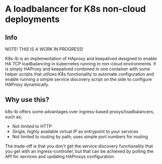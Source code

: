 # A loadbalancer for K8s non-cloud deployments

## Info

NOTE! THIS IS A WORK IN PROGRESS!

K8s-lb is an implementation of HAproxy and keepalived designed to enable HA TCP loadbalancing in kubernetes running in non-cloud environments.
It is simply HAProxy and keepalived combined in one container with some helper scripts that utilizes K8s functionality to automate configuration and enable running a simple service discovery script on the side to configure HAProxy dynamically.

## Why use this?

k8s-lb offers some advantages over ingress-based proxys/loadbalancers, such as;

* Not limited to HTTP
* Single, highly available virtual IP as entrypoint to your services
* Not limited to routing by path, uses simple port numbers for routing

The trade-off is that you don't get the service discovery functionality that you get with an ingress-controller, but that can be achieved by polling the API for services and updating HAProxys configuration.

